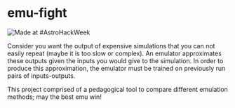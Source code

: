 # emu-fight

![Made at #AstroHackWeek](https://img.shields.io/badge/Made%20at-%23AstroHackWeek-8063d5.svg?style=flat)

Consider you want the output of expensive simulations that you can not easily repeat (maybe it is too slow or complex). An emulator approximates these outputs given the inputs you would give to the simulation. 
In order to produce this approximation, the emulator must be trained on previously run pairs of inputs-outputs.

This project comprised of a pedagogical tool to compare different emulation methods; may the best emu win!
